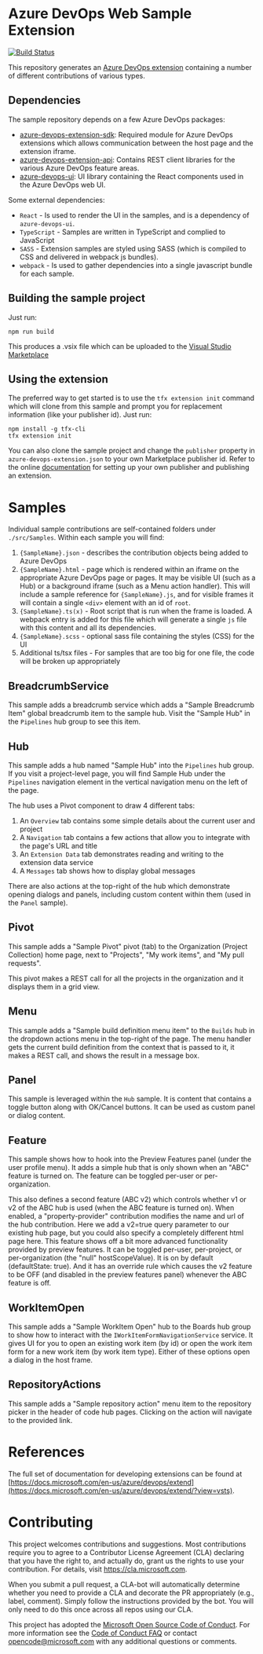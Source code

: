 # Azure DevOps Web Sample Extension

[![Build Status](https://dev.azure.com/ms/azure-devops-extension-sample/_apis/build/status/Microsoft.azure-devops-extension-sample)](https://dev.azure.com/ms/azure-devops-extension-sample/_build/latest?definitionId=14)

This repository generates an [Azure DevOps extension](https://docs.microsoft.com/en-us/azure/devops/extend/overview?view=vsts) containing a number of different contributions of various types.

## Dependencies

The sample repository depends on a few Azure DevOps packages:

- [azure-devops-extension-sdk](https://github.com/Microsoft/azure-devops-extension-sdk): Required module for Azure DevOps extensions which allows communication between the host page and the extension iframe.
- [azure-devops-extension-api](https://github.com/Microsoft/azure-devops-extension-api): Contains REST client libraries for the various Azure DevOps feature areas.
- [azure-devops-ui](https://www.npmjs.com/package/azure-devops-ui): UI library containing the React components used in the Azure DevOps web UI.

Some external dependencies:
- `React` - Is used to render the UI in the samples, and is a dependency of `azure-devops-ui`.
- `TypeScript` - Samples are written in TypeScript and complied to JavaScript
- `SASS` - Extension samples are styled using SASS (which is compiled to CSS and delivered in webpack js bundles).
- `webpack` - Is used to gather dependencies into a single javascript bundle for each sample.

## Building the sample project

Just run:

    npm run build

This produces a .vsix file which can be uploaded to the [Visual Studio Marketplace](https://marketplace.visualstudio.com/azuredevops)

## Using the extension

The preferred way to get started is to use the `tfx extension init` command which will clone from this sample and prompt you for replacement information (like your publisher id). Just run:

    npm install -g tfx-cli
    tfx extension init

You can also clone the sample project and change the `publisher` property in `azure-devops-extension.json` to your own Marketplace publisher id. Refer to the online [documentation](https://docs.microsoft.com/en-us/azure/devops/extend/publish/overview?view=vsts) for setting up your own publisher and publishing an extension.

# Samples

Individual sample contributions are self-contained folders under `./src/Samples`. Within each sample you will find:
1. `{SampleName}.json` - describes the contribution objects being added to Azure DevOps
2. `{SampleName}.html` - page which is rendered within an iframe on the appropriate Azure DevOps page or pages. It may be visible UI (such as a Hub) or a background iframe (such as a Menu action handler). This will include a sample reference for `{SampleName}.js`, and for visible frames it will contain a single `<div>` element with an id of `root`.
3. `{SampleName}.ts(x)` - Root script that is run when the frame is loaded. A webpack entry is added for this file which will generate a single `js` file with this content and all its dependencies.
4. `{SampleName}.scss` - optional sass file containing the styles (CSS) for the UI
5. Additional ts/tsx files - For samples that are too big for one file, the code will be broken up appropriately

## BreadcrumbService

This sample adds a breadcrumb service which adds a "Sample Breadcrumb Item" global breadcrumb item to the sample hub.  Visit the "Sample Hub" in the `Pipelines` hub group to see this item.

## Hub

This sample adds a hub named "Sample Hub" into the `Pipelines` hub group. If you visit a project-level page, you will find Sample Hub under the `Pipelines` navigation element in the vertical navigation menu on the left of the page.

The hub uses a Pivot component to draw 4 different tabs:
1. An `Overview` tab contains some simple details about the current user and project
2. A `Navigation` tab contains a few actions that allow you to integrate with the page's URL and title
3. An `Extension Data` tab demonstrates reading and writing to the extension data service
4. A `Messages` tab shows how to display global messages

There are also actions at the top-right of the hub which demonstrate opening dialogs and panels, including custom content within them (used in the `Panel` sample).

## Pivot

This sample adds a "Sample Pivot" pivot (tab) to the Organization (Project Collection) home page, next to "Projects", "My work items", and "My pull requests".

This pivot makes a REST call for all the projects in the organization and it displays them in a grid view.

## Menu

This sample adds a "Sample build definition menu item" to the `Builds` hub in the dropdown actions menu in the top-right of the page. The menu handler gets the current build definition from the context that is passed to it, it makes a REST call, and shows the result in a message box.

## Panel

This sample is leveraged within the `Hub` sample. It is content that contains a toggle button along with OK/Cancel buttons. It can be used as custom panel or dialog content.

## Feature

This sample shows how to hook into the Preview Features panel (under the user profile menu). It adds a simple hub that is only shown when an "ABC" feature is turned on. The feature can be toggled per-user or per-organization.

This also defines a second feature (ABC v2) which controls whether v1 or v2 of the ABC hub is used (when the ABC feature is turned on). When enabled, a "property-provider" contribution modifies the name and url of the hub contribution. Here we add a v2=true query parameter to our existing hub page, but you could also
specify a completely different html page here. This feature shows off a bit more advanced functionality provided by preview features. It can be toggled per-user, per-project, or per-organization (the "null" hostScopeValue). It is on by default (defaultState: true). And it has an override rule which causes the v2 feature to be OFF (and disabled in the preview features panel) whenever the ABC feature is off.

## WorkItemOpen

This sample adds a "Sample WorkItem Open" hub to the Boards hub group to show how to interact with the `IWorkItemFormNavigationService` service. It gives UI for you to open an existing work item (by id) or open the work item form for a new work item (by work item type). Either of these options open a dialog in the host frame.

## RepositoryActions

This sample adds a "Sample repository action" menu item to the repository picker in the header of code hub pages. Clicking on the action will navigate to the provided link.

# References

The full set of documentation for developing extensions can be found at [https://docs.microsoft.com/en-us/azure/devops/extend](https://docs.microsoft.com/en-us/azure/devops/extend/?view=vsts).


# Contributing

This project welcomes contributions and suggestions.  Most contributions require you to agree to a
Contributor License Agreement (CLA) declaring that you have the right to, and actually do, grant us
the rights to use your contribution. For details, visit https://cla.microsoft.com.

When you submit a pull request, a CLA-bot will automatically determine whether you need to provide
a CLA and decorate the PR appropriately (e.g., label, comment). Simply follow the instructions
provided by the bot. You will only need to do this once across all repos using our CLA.

This project has adopted the [Microsoft Open Source Code of Conduct](https://opensource.microsoft.com/codeofconduct/).
For more information see the [Code of Conduct FAQ](https://opensource.microsoft.com/codeofconduct/faq/) or
contact [opencode@microsoft.com](mailto:opencode@microsoft.com) with any additional questions or comments.
